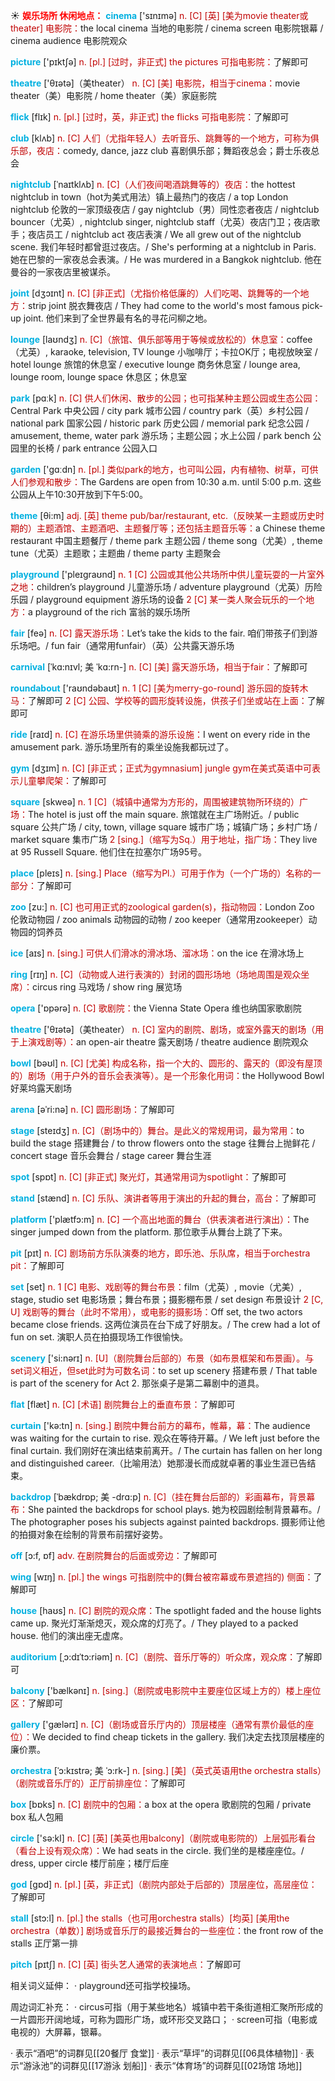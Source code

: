 ☀ <font color="red">**娱乐场所 休闲地点：**</font>
<font color="sky blue">**cinema**</font> ['sɪnɪmə] 
<font color="#c00000">n. [C] [英] [美为movie theater或theater] 电影院：</font>the local cinema 当地的电影院 / cinema screen 电影院银幕 / cinema audience 电影院观众

<font color="sky blue">**picture**</font> ['pɪktʃə] 
<font color="#c00000">n. [pl.] [过时，非正式] the pictures 可指电影院：</font>了解即可

<font color="sky blue">**theatre**</font> ['θɪətə]（美theater）
<font color="#c00000">n. [C] [美] 电影院，相当于cinema：</font>movie theater（美）电影院 / home theater（美）家庭影院
           
<font color="sky blue">**flick**</font> [flɪk]
<font color="#c00000">n. [pl.] [过时，英，非正式] the flicks 可指电影院：</font>了解即可
 
<font color="sky blue">**club**</font> [klʌb] 
<font color="#c00000">n. [C] 人们（尤指年轻人）去听音乐、跳舞等的一个地方，可称为俱乐部，夜店：</font>comedy, dance, jazz club 喜剧俱乐部；舞蹈夜总会；爵士乐夜总会
           
<font color="sky blue">**nightclub**</font> [ˈnaɪtklʌb]
<font color="#c00000">n. [C]（人们夜间喝酒跳舞等的）夜店：</font>the hottest nightclub in town（hot为美式用法）镇上最热门的夜店 / a top London nightclub 伦敦的一家顶级夜店 / gay nightclub（男）同性恋者夜店 / nightclub bouncer（尤英）, nightclub singer, nightclub staff（尤英）夜店门卫；夜店歌手；夜店员工 / nightclub act 夜店表演 / We all grew out of the nightclub scene. 我们年轻时都曾逛过夜店。/ She's performing at a nightclub in Paris. 她在巴黎的一家夜总会表演。/ He was murdered in a Bangkok nightclub. 他在曼谷的一家夜店里被谋杀。
           
<font color="sky blue">**joint**</font> [dʒɔɪnt]
<font color="#c00000">n. [C] [非正式]（尤指价格低廉的）人们吃喝、跳舞等的一个地方：</font>strip joint 脱衣舞夜店 / They had come to the world's most famous pick-up joint. 他们来到了全世界最有名的寻花问柳之地。

<font color="sky blue">**lounge**</font> [laʊndӡ] 
<font color="#c00000">n. [C]（旅馆、俱乐部等用于等候或放松的）休息室：</font>coffee（尤英）, karaoke, television, TV lounge 小咖啡厅；卡拉OK厅；电视放映室 / hotel lounge 旅馆的休息室 / executive lounge 商务休息室 / lounge area, lounge room, lounge space 休息区；休息室

<font color="sky blue">**park**</font> [pɑːk] 
<font color="#c00000">n. [C] 供人们休闲、散步的公园；也可指某种主题公园或生态公园：</font>Central Park 中央公园 / city park 城市公园 / country park（英）乡村公园 / national park 国家公园 / historic park 历史公园 / memorial park 纪念公园 / amusement, theme, water park 游乐场；主题公园；水上公园 / park bench 公园里的长椅 / park entrance 公园入口

<font color="sky blue">**garden**</font> ['ɡɑːdn] 
<font color="#c00000">n. [pl.] 类似park的地方，也可叫公园，内有植物、树草，可供人们参观和散步：</font>The Gardens are open from 10:30 a.m. until 5:00 p.m. 这些公园从上午10:30开放到下午5:00。

<font color="sky blue">**theme**</font> [θi:m] 
<font color="#c00000">adj. [英] theme pub/bar/restaurant, etc.（反映某一主题或历史时期的）主题酒馆、主题酒吧、主题餐厅等；还包括主题音乐等：</font>a Chinese theme restaurant 中国主题餐厅 / theme park 主题公园 / theme song（尤美）, theme tune（尤英）主题歌；主题曲 / theme party 主题聚会

<font color="sky blue">**playground**</font> ['pleɪgraʊnd] 
<font color="#c00000">n. 1 [C] 公园或其他公共场所中供儿童玩耍的一片室外之地：</font>children’s playground 儿童游乐场 / adventure playground（尤英）历险乐园 / playground equipment 游乐场的设备 <font color="#c00000">2 [C] 某一类人聚会玩乐的一个地方：</font>a playground of the rich 富翁的娱乐场所

<font color="sky blue">**fair**</font> [feə] 
<font color="#c00000">n. [C] 露天游乐场：</font>Let’s take the kids to the fair. 咱们带孩子们到游乐场吧。/ fun fair（通常用funfair）（英）公共露天游乐场
           
<font color="sky blue">**carnival**</font> [ˈkɑ:nɪvl; 美 ˈkɑ:rn-]
<font color="#c00000">n. [C] [美] 露天游乐场，相当于fair：</font>了解即可

<font color="sky blue">**roundabout**</font> ['raʊndəbaʊt] 
<font color="#c00000">n. 1 [C] [美为merry-go-round] 游乐园的旋转木马：</font>了解即可 <font color="#c00000">2 [C] 公园、学校等的圆形旋转设施，供孩子们坐或站在上面：</font>了解即可

<font color="sky blue">**ride**</font> [raɪd] 
<font color="#c00000">n. [C] 在游乐场里供骑乘的游乐设施：</font>I went on every ride in the amusement park. 游乐场里所有的乘坐设施我都玩过了。

<font color="sky blue">**gym**</font> [dӡɪm] 
<font color="#c00000">n. [C] [非正式；正式为gymnasium] jungle gym在美式英语中可表示儿童攀爬架：</font>了解即可

<font color="sky blue">**square**</font> [skweə] 
<font color="#c00000">n. 1 [C]（城镇中通常为方形的，周围被建筑物所环绕的）广场：</font>The hotel is just off the main square. 旅馆就在主广场附近。/ public square 公共广场 / city, town, village square 城市广场；城镇广场；乡村广场 / market square 集市广场 <font color="#c00000">2 [sing.]（缩写为Sq.）用于地址，指广场：</font>They live at 95 Russell Square. 他们住在拉塞尔广场95号。

<font color="sky blue">**place**</font> [pleɪs] 
<font color="#c00000">n. [sing.] Place（缩写为Pl.）可用于作为（一个广场的）名称的一部分：</font>了解即可

<font color="sky blue">**zoo**</font> [zu:] 
<font color="#c00000">n. [C] 也可用正式的zoological garden(s)，指动物园：</font>London Zoo 伦敦动物园 / zoo animals 动物园的动物 / zoo keeper（通常用zookeeper）动物园的饲养员

<font color="sky blue">**ice**</font> [aɪs] 
<font color="#c00000">n. [sing.] 可供人们滑冰的滑冰场、溜冰场：</font>on the ice 在滑冰场上

<font color="sky blue">**ring**</font> [rɪŋ] 
<font color="#c00000">n. [C]（动物或人进行表演的）封闭的圆形场地（场地周围是观众坐席）：</font>circus ring 马戏场 / show ring 展览场

<font color="sky blue">**opera**</font> ['ɒpərə] 
<font color="#c00000">n. [C] 歌剧院：</font>the Vienna State Opera 维也纳国家歌剧院

<font color="sky blue">**theatre**</font> ['θɪətə]（美theater）
<font color="#c00000">n. [C] 室内的剧院、剧场，或室外露天的剧场（用于上演戏剧等）：</font>an open-air theatre 露天剧场 / theatre audience 剧院观众

<font color="sky blue">**bowl**</font> [bəʊl] 
<font color="#c00000">n. [C] [尤美] 构成名称，指一个大的、圆形的、露天的（即没有屋顶的）剧场（用于户外的音乐会表演等）。是一个形象化用词：</font>the Hollywood Bowl 好莱坞露天剧场
           
<font color="sky blue">**arena**</font> [əˈri:nə]
<font color="#c00000">n. [C] 圆形剧场：</font>了解即可

<font color="sky blue">**stage**</font> [steɪdӡ] 
<font color="#c00000">n. [C]（剧场中的）舞台。是此义的常规用词，最为常用：</font>to build the stage 搭建舞台 / to throw flowers onto the stage 往舞台上抛鲜花 / concert stage 音乐会舞台 / stage career 舞台生涯

<font color="sky blue">**spot**</font> [spɒt] 
<font color="#c00000">n. [C] [非正式] 聚光灯，其通常用词为spotlight：</font>了解即可

<font color="sky blue">**stand**</font> [stænd] 
<font color="#c00000">n. [C] 乐队、演讲者等用于演出的升起的舞台，高台：</font>了解即可

<font color="sky blue">**platform**</font> ['plætfɔ:m] 
<font color="#c00000">n. [C] 一个高出地面的舞台（供表演者进行演出）：</font>The singer jumped down from the platform. 那位歌手从舞台上跳了下来。
           
<font color="sky blue">**pit**</font> [pɪt]
<font color="#c00000">n. [C] 剧场前方乐队演奏的地方，即乐池、乐队席，相当于orchestra pit：</font>了解即可

<font color="sky blue">**set**</font> [set] 
<font color="#c00000">n. 1 [C] 电影、戏剧等的舞台布景：</font>film（尤英）, movie（尤美）, stage, studio set 电影场景；舞台布景；摄影棚布景 / set design 布景设计 <font color="#c00000">2 [C, U] 戏剧等的舞台（此时不常用），或电影的摄影场：</font>Off set, the two actors became close friends. 这两位演员在台下成了好朋友。/ The crew had a lot of fun on set. 演职人员在拍摄现场工作很愉快。

<font color="sky blue">**scenery**</font> ['si:nərɪ] 
<font color="#c00000">n. [U]（剧院舞台后部的）布景（如布景框架和布景画）。与set词义相近，但set此时为可数名词：</font>to set up scenery 搭建布景 / That table is part of the scenery for Act 2. 那张桌子是第二幕剧中的道具。

<font color="sky blue">**flat**</font> [flæt] 
<font color="#c00000">n. [C] [术语] 剧院舞台上的垂直布景：</font>了解即可

<font color="sky blue">**curtain**</font> ['kə:tn] 
<font color="#c00000">n. [sing.] 剧院中舞台前方的幕布，帷幕，幕：</font>The audience was waiting for the curtain to rise. 观众在等待开幕。/ We left just before the final curtain. 我们刚好在演出结束前离开。/ The curtain has fallen on her long and distinguished career.（比喻用法）她那漫长而成就卓著的事业生涯已告结束。
           
<font color="sky blue">**backdrop**</font> [ˈbækdrɒp; 美 -drɑ:p]
<font color="#c00000">n. [C]（挂在舞台后部的）彩画幕布，背景幕布：</font>She painted the backdrops for school plays. 她为校园剧绘制背景幕布。/ The photographer poses his subjects against painted backdrops. 摄影师让他的拍摄对象在绘制的背景布前摆好姿势。

<font color="sky blue">**off**</font> [ɔ:f, ɒf] 
<font color="#c00000">adv. 在剧院舞台的后面或旁边：</font>了解即可

<font color="sky blue">**wing**</font> [wɪŋ] 
<font color="#c00000">n. [pl.] the wings 可指剧院中的(舞台被帘幕或布景遮挡的) 侧面：</font>了解即可

<font color="sky blue">**house**</font> [haʊs] 
<font color="#c00000">n. [C] 剧院的观众席：</font>The spotlight faded and the house lights came up. 聚光灯渐渐熄灭，观众席的灯亮了。/ They played to a packed house. 他们的演出座无虚席。
           
<font color="sky blue">**auditorium**</font> [ˌɔ:dɪˈtɔ:riəm]
<font color="#c00000">n. [C]（剧院、音乐厅等的）听众席，观众席：</font>了解即可

<font color="sky blue">**balcony**</font> ['bælkənɪ] 
<font color="#c00000">n. [sing.]（剧院或电影院中主要座位区域上方的）楼上座位区：</font>了解即可 

<font color="sky blue">**gallery**</font> ['ɡælərɪ] 
<font color="#c00000">n. [C]（剧场或音乐厅内的）顶层楼座（通常有票价最低的座位）：</font>We decided to find cheap tickets in the gallery. 我们决定去找顶层楼座的廉价票。 
           
<font color="sky blue">**orchestra**</font> [ˈɔ:kɪstrə; 美 ˈɔ:rk-]
<font color="#c00000">n. [sing.] [美]（英式英语用the orchestra stalls）（剧院或音乐厅的）正厅前排座位：</font>了解即可

<font color="sky blue">**box**</font> [bɒks] 
<font color="#c00000">n. [C] 剧院中的包厢：</font>a box at the opera 歌剧院的包厢 / private box 私人包厢

<font color="sky blue">**circle**</font> ['sə:kl] 
<font color="#c00000">n. [C] [英] [美英也用balcony]（剧院或电影院的）上层弧形看台（看台上设有观众席）：</font>We had seats in the circle. 我们坐的是楼座座位。/ dress, upper circle 楼厅前座；楼厅后座

<font color="sky blue">**god**</font> [ɡɒd] 
<font color="#c00000">n. [pl.] [英，非正式]（剧院内部处于后部的）顶层座位，高层座位：</font>了解即可
               
<font color="sky blue">**stall**</font> [stɔ:l]
<font color="#c00000">n. [pl.] the stalls（也可用orchestra stalls）[均英] [美用the orchestra（单数）] 剧场或音乐厅的最接近舞台的一些座位：</font>the front row of the stalls 正厅第一排       

<font color="sky blue">**pitch**</font> [pɪtʃ]
<font color="#c00000">n. [C] [英] 街头艺人通常的表演地点：</font>了解即可
 
相关词义延伸：
· playground还可指学校操场。

周边词汇补充：
· circus可指（用于某些地名）城镇中若干条街道相汇聚所形成的一片圆形开阔地域，可称为圆形广场，或环形交叉路口；
· screen可指（电影或电视的）大屏幕，银幕。

· 表示“酒吧”的词群见[[20餐厅 食堂]]
· 表示“草坪”的词群见[[06具体植物]]
· 表示“游泳池”的词群见[[17游泳 划船]]
· 表示“体育场”的词群见[[02场馆 场地]]
